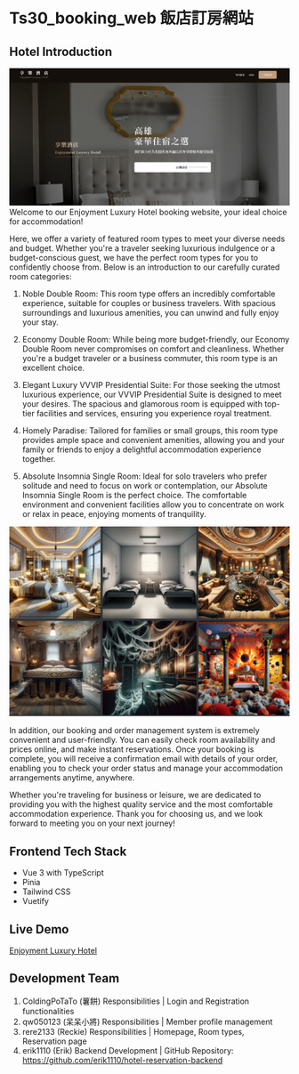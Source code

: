 # Ts30_booking_web 飯店訂房網站

## Hotel Introduction

![Alt text](image.png)
Welcome to our Enjoyment Luxury Hotel booking website, your ideal choice for accommodation!

Here, we offer a variety of featured room types to meet your diverse needs and budget. Whether you're a traveler seeking luxurious indulgence or a budget-conscious guest, we have the perfect room types for you to confidently choose from. Below is an introduction to our carefully curated room categories:

1. Noble Double Room: This room type offers an incredibly comfortable experience, suitable for couples or business travelers. With spacious surroundings and luxurious amenities, you can unwind and fully enjoy your stay.

2. Economy Double Room: While being more budget-friendly, our Economy Double Room never compromises on comfort and cleanliness. Whether you're a budget traveler or a business commuter, this room type is an excellent choice.

3. Elegant Luxury VVVIP Presidential Suite: For those seeking the utmost luxurious experience, our VVVIP Presidential Suite is designed to meet your desires. The spacious and glamorous room is equipped with top-tier facilities and services, ensuring you experience royal treatment.

4. Homely Paradise: Tailored for families or small groups, this room type provides ample space and convenient amenities, allowing you and your family or friends to enjoy a delightful accommodation experience together.

5. Absolute Insomnia Single Room: Ideal for solo travelers who prefer solitude and need to focus on work or contemplation, our Absolute Insomnia Single Room is the perfect choice. The comfortable environment and convenient facilities allow you to concentrate on work or relax in peace, enjoying moments of tranquility.

![Alt text](image-2.png)

In addition, our booking and order management system is extremely convenient and user-friendly. You can easily check room availability and prices online, and make instant reservations. Once your booking is complete, you will receive a confirmation email with details of your order, enabling you to check your order status and manage your accommodation arrangements anytime, anywhere.

Whether you're traveling for business or leisure, we are dedicated to providing you with the highest quality service and the most comfortable accommodation experience. Thank you for choosing us, and we look forward to meeting you on your next journey!

## Frontend Tech Stack

- Vue 3 with TypeScript
- Pinia
- Tailwind CSS
- Vuetify

## Live Demo

[Enjoyment Luxury Hotel](https://rere2133.github.io/ts30_booking_web)

## Development Team

1. ColdingPoTaTo (薯餅)
   Responsibilities | Login and Registration functionalities
2. qw050123 (呆呆小將)
   Responsibilities | Member profile management
3. rere2133 (Reckie)
   Responsibilities | Homepage, Room types, Reservation page
4. erik1110 (Erik)
   Backend Development |
   GitHub Repository: https://github.com/erik1110/hotel-reservation-backend
